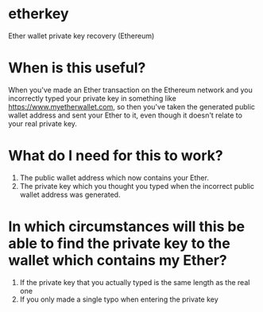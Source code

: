 # etherkey
Ether wallet private key recovery (Ethereum)

# When is this useful?
When you've made an Ether transaction on the Ethereum network and you incorrectly typed your private key in something like https://www.myetherwallet.com, so then you've taken the generated public wallet address and sent your Ether to it, even though it doesn't relate to your real private key.

# What do I need for this to work?
1. The public wallet address which now contains your Ether.
2. The private key which you thought you typed when the incorrect public wallet address was generated.

# In which circumstances will this be able to find the private key to the wallet which contains my Ether?
1. If the private key that you actually typed is the same length as the real one
2. If you only made a single typo when entering the private key
